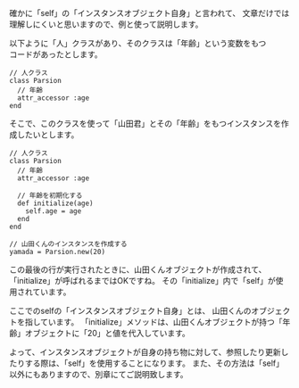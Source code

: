 確かに「self」の「インスタンスオブジェクト自身」と言われて、
文章だけでは理解しにくいと思いますので、例と使って説明します。

以下ように「人」クラスがあり、そのクラスは「年齢」という変数をもつ  
コードがあったとします。  
```  
// 人クラス
class Parsion
  // 年齢
  attr_accessor :age
end
```
そこで、このクラスを使って「山田君」とその「年齢」をもつインスタンスを作成したいとします。

```  
// 人クラス
class Parsion
  // 年齢
  attr_accessor :age

  // 年齢を初期化する
  def initialize(age)
    self.age = age
  end
end

// 山田くんのインスタンスを作成する
yamada = Parsion.new(20)
```
この最後の行が実行されたときに、山田くんオブジェクトが作成されて、  
「initialize」が呼ばれるまではOKですね。
その「initialize」内で「self」が使用されています。

ここでのselfの「インスタンスオブジェクト自身」とは、
山田くんのオブジェクトを指しています。
「initialize」メソッドは、山田くんオブジェクトが持つ「年齢」オブジェクトに「20」と値を代入しています。

よって、インスタンスオブジェクトが自身の持ち物に対して、参照したり更新したりする際は、「self」を使用することになります。
また、その方法は「self」以外にもありますので、別章にてご説明致します。
